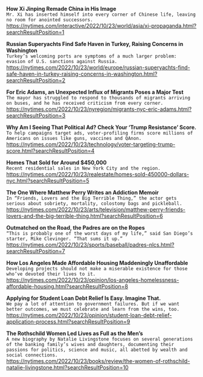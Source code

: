 **How Xi Jinping Remade China in His Image**\
`Mr. Xi has inserted himself into every corner of Chinese life, leaving no room for anointed successors.`\
https://nytimes.com/interactive/2022/10/23/world/asia/xi-propaganda.html?searchResultPosition=1

**Russian Superyachts Find Safe Haven in Turkey, Raising Concerns in Washington**\
`Turkey’s welcoming ports are symptoms of a much larger problem: evasion of U.S. sanctions against Russia.`\
https://nytimes.com/2022/10/23/world/europe/russian-superyachts-find-safe-haven-in-turkey-raising-concerns-in-washington.html?searchResultPosition=2

**For Eric Adams, an Unexpected Influx of Migrants Poses a Major Test**\
`The mayor has struggled to respond to thousands of migrants arriving on buses, and he has received criticism from every corner.`\
https://nytimes.com/2022/10/23/nyregion/migrants-nyc-eric-adams.html?searchResultPosition=3

**Why Am I Seeing That Political Ad? Check Your ‘Trump Resistance’ Score.**\
`To help campaigns target ads, voter-profiling firms score millions of Americans on issues like guns, vaccines and QAnon.`\
https://nytimes.com/2022/10/23/technology/voter-targeting-trump-score.html?searchResultPosition=4

**Homes That Sold for Around $450,000**\
`Recent residential sales in New York City and the region.`\
https://nytimes.com/2022/10/23/realestate/homes-sold-450000-dollars-nyc.html?searchResultPosition=5

**The One Where Matthew Perry Writes an Addiction Memoir**\
`In “Friends, Lovers and the Big Terrible Thing,” the actor gets serious about sobriety, mortality, colostomy bags and pickleball.`\
https://nytimes.com/2022/10/23/arts/television/matthew-perry-friends-lovers-and-the-big-terrible-thing.html?searchResultPosition=6

**Outmatched on the Road, the Padres are on the Ropes**\
`“This is probably one of the worst days of my life,” said San Diego’s starter, Mike Clevinger. “That sums it up.”`\
https://nytimes.com/2022/10/23/sports/baseball/padres-nlcs.html?searchResultPosition=7

**How Los Angeles Made Affordable Housing Maddeningly Unaffordable**\
`Developing projects should not make a miserable existence for those who’ve devoted their lives to it. `\
https://nytimes.com/2022/10/23/opinion/los-angeles-homelessness-affordable-housing.html?searchResultPosition=8

**Applying for Student Loan Debt Relief Is Easy. Imagine That.**\
`We pay a lot of attention to government failures. But if we want better outcomes, we must celebrate and learn from the wins, too.`\
https://nytimes.com/2022/10/23/opinion/student-loan-debt-relief-application-process.html?searchResultPosition=9

**The Rothschild Women Led Lives as Full as the Men’s**\
`A new biography by Natalie Livingstone focuses on several generations of the banking family’s wives and daughters, documenting their passions for politics, science and music, all abetted by wealth and social connections.`\
https://nytimes.com/2022/10/23/books/review/the-women-of-rothschild-natalie-livingstone.html?searchResultPosition=10

